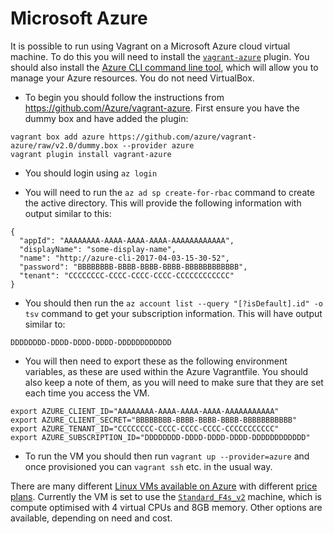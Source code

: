 # Microsoft Azure

It is possible to run using Vagrant on a Microsoft Azure cloud virtual machine. To do this you will need to install the [`vagrant-azure`](https://github.com/Azure/vagrant-azure) plugin. You should also install the [Azure CLI command line tool](https://docs.microsoft.com/en-us/cli/azure/install-azure-cli?view=azure-cli-latest), which will allow you to manage your Azure resources. You do not need VirtualBox.

* To begin you should follow the instructions from https://github.com/Azure/vagrant-azure. First ensure you have the dummy box and have added the plugin:
```
vagrant box add azure https://github.com/azure/vagrant-azure/raw/v2.0/dummy.box --provider azure
vagrant plugin install vagrant-azure
```

* You should login using `az login`

* You will need to run the `az ad sp create-for-rbac` command to create the active directory. This will provide the following information with output similar to this:
```
{
  "appId": "AAAAAAAA-AAAA-AAAA-AAAA-AAAAAAAAAAAA",
  "displayName": "some-display-name",
  "name": "http://azure-cli-2017-04-03-15-30-52",
  "password": "BBBBBBBB-BBBB-BBBB-BBBB-BBBBBBBBBBBB",
  "tenant": "CCCCCCCC-CCCC-CCCC-CCCC-CCCCCCCCCCCC"
}
```

* You should then run the `az account list --query "[?isDefault].id" -o tsv` command to get your subscription information. This will have output similar to:
```
DDDDDDDD-DDDD-DDDD-DDDD-DDDDDDDDDDDD
```

* You will then need to export these as the following environment variables, as these are used within the Azure Vagrantfile. You should also keep a note of them, as you will need to make sure that they are set each time you access the VM.
```
export AZURE_CLIENT_ID="AAAAAAAA-AAAA-AAAA-AAAA-AAAAAAAAAAA"
export AZURE_CLIENT_SECRET="BBBBBBBB-BBBB-BBBB-BBBB-BBBBBBBBBBB"
export AZURE_TENANT_ID="CCCCCCCC-CCCC-CCCC-CCCC-CCCCCCCCCCC"
export AZURE_SUBSCRIPTION_ID="DDDDDDDD-DDDD-DDDD-DDDD-DDDDDDDDDDDD"
```

* To run the VM you should then run `vagrant up --provider=azure` and once provisioned you can `vagrant ssh` etc. in the usual way.

There are many different [Linux VMs available on Azure](https://docs.microsoft.com/en-us/azure/virtual-machines/linux/sizes) with different [price plans](https://azure.microsoft.com/en-gb/pricing/details/virtual-machines/linux/). Currently the VM is set to use the [`Standard_F4s_v2`](https://docs.microsoft.com/en-us/azure/virtual-machines/linux/sizes-compute) machine, which is compute optimised with 4 virtual CPUs and 8GB memory. Other options are available, depending on need and cost.
